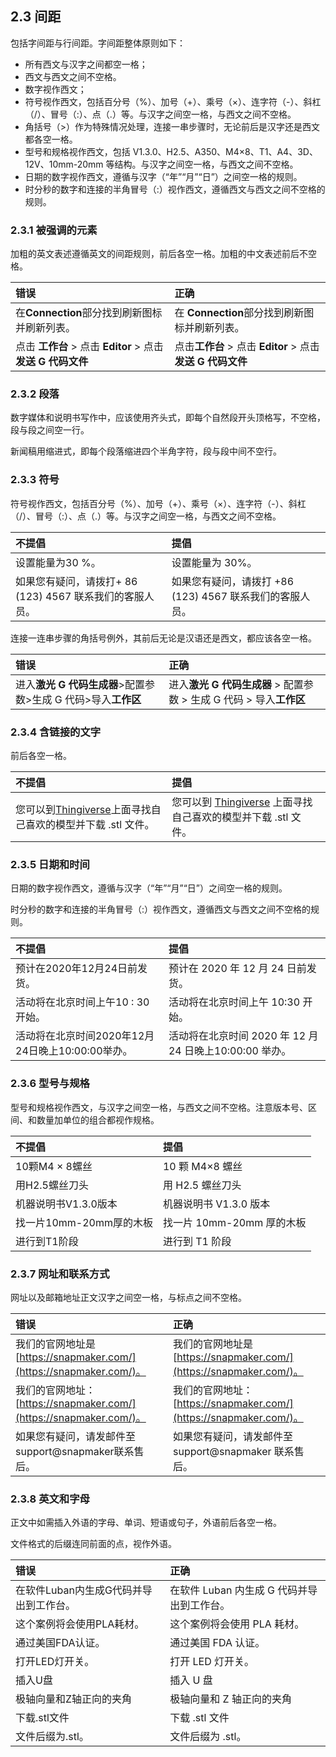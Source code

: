 ## 2.3 间距

包括字间距与行间距。字间距整体原则如下：

* 所有西文与汉字之间都空一格；
* 西文与西文之间不空格。
* 数字视作西文；
* 符号视作西文，包括百分号（%）、加号（+）、乘号（×）、连字符（-）、斜杠（/）、冒号（:）、点（.）等。与汉字之间空一格，与西文之间不空格。
* 角括号（>）作为特殊情况处理，连接一串步骤时，无论前后是汉字还是西文都各空一格。
* 型号和规格视作西文，包括 V1.3.0、H2.5、A350、M4×8、T1、A4、3D、12V、10mm-20mm 等结构。与汉字之间空一格，与西文之间不空格。
* 日期的数字视作西文，遵循与汉字（“年”“月”“日”）之间空一格的规则。
* 时分秒的数字和连接的半角冒号（:）视作西文，遵循西文与西文之间不空格的规则。
### 2.3.1 被强调的元素

加粗的英文表述遵循英文的间距规则，前后各空一格。加粗的中文表述前后不空格。

|**错误**|**正确**|
|:----|:----|
|在**Connection**部分找到刷新图标并刷新列表。|在 **Connection**部分找到刷新图标并刷新列表。|
|点击 **工作台** > 点击 **Editor** > 点击 **发送 G 代码文件**|点击**工作台** > 点击 **Editor** > 点击**发送 G 代码文件**|

### 2.3.2 段落

数字媒体和说明书写作中，应该使用齐头式，即每个自然段开头顶格写，不空格，段与段之间空一行。

新闻稿用缩进式，即每个段落缩进四个半角字符，段与段中间不空行。

### 2.3.3 符号 

符号视作西文，包括百分号（%）、加号（+）、乘号（×）、连字符（-）、斜杠（/）、冒号（:）、点（.）等。与汉字之间空一格，与西文之间不空格。

|**不提倡**|**提倡**|
|:----|:----|
|设置能量为30 %。|设置能量为 30%。|
|如果您有疑问，请拨打+ 86 (123) 4567 联系我们的客服人员。|如果您有疑问，请拨打 +86 (123) 4567 联系我们的客服人员。|

连接一连串步骤的角括号例外，其前后无论是汉语还是西文，都应该各空一格。

|**错误**|**正确**|
|:----|:----|
|进入**激光 G 代码生成器**>配置参数>生成 G 代码>导入**工作区**|进入**激光 G 代码生成器** > 配置参数 > 生成 G 代码 > 导入**工作区**|

### 2.3.4 含链接的文字

前后各空一格。

|**不提倡**|**提倡**|
|:----|:----|
|您可以到[Thingiverse](https://www.thingiverse.com/)上面寻找自己喜欢的模型并下载 .stl 文件。|您可以到 [Thingiverse](https://www.thingiverse.com/) 上面寻找自己喜欢的模型并下载 .stl 文件。|

### 2.3.5 日期和时间

日期的数字视作西文，遵循与汉字（“年”“月”“日”）之间空一格的规则。

时分秒的数字和连接的半角冒号（:）视作西文，遵循西文与西文之间不空格的规则。

|**不提倡**|**提倡**|
|:----|:----|
|预计在2020年12月24日前发货。|预计在 2020 年 12 月 24 日前发货。|
|活动将在北京时间上午10 : 30开始。|活动将在北京时间上午 10:30 开始。|
|活动将在北京时间2020年12月24日晚上10:00:00举办。|活动将在北京时间 2020 年 12 月 24 日晚上10:00:00 举办。|

### 2.3.6 型号与规格

型号和规格视作西文，与汉字之间空一格，与西文之间不空格。注意版本号、区间、和数量加单位的组合都视作规格。

|**不提倡**|**提倡**|
|:----|:----|
|10颗M4 × 8螺丝|10 颗 M4×8 螺丝|
|用H2.5螺丝刀头|用 H2.5 螺丝刀头|
|机器说明书V1.3.0版本|机器说明书 V1.3.0 版本|
|找一片10mm-20mm厚的木板|找一片 10mm-20mm 厚的木板|
|进行到T1阶段|进行到 T1 阶段|

### 2.3.7 网址和联系方式

网址以及邮箱地址正文汉字之间空一格，与标点之间不空格。

|**错误**|**正确**|
|:----|:----|
|我们的官网地址是[https://snapmaker.com/](https://snapmaker.com/)。|我们的官网地址是 [https://snapmaker.com/](https://snapmaker.com/)。|
|我们的官网地址： [https://snapmaker.com/](https://snapmaker.com/)。|我们的官网地址：[https://snapmaker.com/](https://snapmaker.com/)。|
|如果您有疑问，请发邮件至support@snapmaker联系售后。|如果您有疑问，请发邮件至 support@snapmaker 联系售后。|

### 2.3.8 英文和字母

正文中如需插入外语的字母、单词、短语或句子，外语前后各空一格。

文件格式的后缀连同前面的点，视作外语。

|**错误**|**正确**|
|:----|:----|
|在软件Luban内生成G代码并导出到工作台。|在软件 Luban 内生成 G 代码并导出到工作台。|
|这个案例将会使用PLA耗材。|这个案例将会使用 PLA 耗材。|
|通过美国FDA认证。|通过美国 FDA 认证。|
|打开LED灯开关。|打开 LED 灯开关。|
|插入U盘|插入 U 盘|
|极轴向量和Z轴正向的夹角|极轴向量和 Z 轴正向的夹角|
|下载.stl文件|下载 .stl 文件|
|文件后缀为.stl。|文件后缀为 .stl。|
